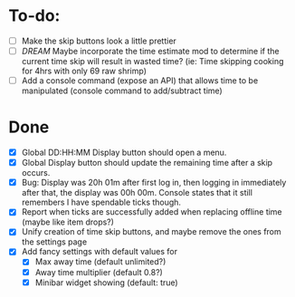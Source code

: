 # To-do:

-   [ ] Make the skip buttons look a little prettier
-   [ ] _DREAM_ Maybe incorporate the time estimate mod to determine if the current time skip will result in wasted time? (ie: Time skipping cooking for 4hrs with only 69 raw shrimp)
-   [ ] Add a console command (expose an API) that allows time to be manipulated (console command to add/subtract time)

# Done

-   [x] Global DD:HH:MM Display button should open a menu.
-   [x] Global Display button should update the remaining time after a skip occurs.
-   [x] Bug: Display was 20h 01m after first log in, then logging in immediately after that, the display was 00h 00m. Console states that it still remembers I have spendable ticks though.
-   [x] Report when ticks are successfully added when replacing offline time (maybe like item drops?)
-   [x] Unify creation of time skip buttons, and maybe remove the ones from the settings page
-   [x] Add fancy settings with default values for
    -   [x] Max away time (default unlimited?)
    -   [x] Away time multiplier (default 0.8?)
    -   [x] Minibar widget showing (default: true)
